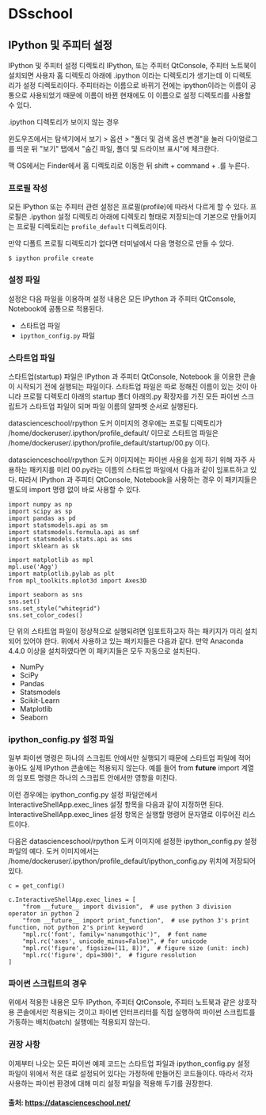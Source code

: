 # DSschool

## IPython 및 주피터 설정

IPython 및 주피터 설정 디렉토리
IPython, 또는 주피터 QtConsole, 주피터 노트북이 설치되면 사용자 홈 디렉토리 아래에 .ipython 이라는 디렉토리가 생기는데 이 디렉토리가 설정 디렉토리이다. 주피터라는 이름으로 바뀌기 전에는 ipython이라는 이름이 공통으로 사용되었기 때문에 이름이 바뀐 현재에도 이 이름으로 설정 디렉토리를 사용할 수 있다.


.ipython 디렉토리가 보이지 않는 경우

윈도우즈에서는 탐색기에서 보기 > 옵션 > "폴더 및 검색 옵션 변경"을 눌러 다이얼로그를 띄운 뒤 "보기" 탭에서 "숨긴 파일, 폴더 및 드라이브 표시"에 체크한다.


맥 OS에서는 Finder에서 홈 디렉토리로 이동한 뒤 shift + command + .를 누른다.


### 프로필 작성

모든 IPython 또는 주피터 관련 설정은 프로필(profile)에 따라서 다르게 할 수 있다. 프로필은 .ipython 설정 디렉토리 아래에 디렉토리 형태로 저장되는데 기본으로 만들어지는 프로필 디렉토리는 `profile_default` 디렉토리이다.

만약 디폴트 프로필 디렉토리가 없다면 터미널에서 다음 명령으로 만들 수 있다.
```
$ ipython profile create

```

### 설정 파일
설정은 다음 파일을 이용하며 설정 내용은 모든 IPython 과 주피터 QtConsole, Notebook에 공통으로 적용된다.

- 스타트업 파일
- `ipython_config.py` 파일



### 스타트업 파일

스타트업(startup) 파일은 IPython 과 주피터 QtConsole, Notebook 을 이용한 콘솔이 시작되기 전에 실행되는 파일이다. 스타트업 파일은 따로 정해진 이름이 있는 것이 아니라 프로필 디렉토리 아래의 startup 폴더 아래의.py 확장자를 가진 모든 파이썬 스크립트가 스타트업 파일이 되며 파일 이름의 알파벳 순서로 실행된다.

datascienceschool/rpython 도커 이미지의 경우에는 프로필 디렉토리가 /home/dockeruser/.ipython/profile_default/ 이므로 스타트업 파일은 /home/dockeruser/.ipython/profile_default/startup/00.py 이다.

datascienceschool/rpython 도커 이미지에는 파이썬 사용을 쉽게 하기 위해 자주 사용하는 패키지를 미리 00.py라는 이름의 스타트업 파일에서 다음과 같이 임포트하고 있다. 따라서 IPython 과 주피터 QtConsole, Notebook을 사용하는 경우 이 패키지들은 별도의 import 명령 없이 바로 사용할 수 있다.

```
import numpy as np
import scipy as sp
import pandas as pd
import statsmodels.api as sm
import statsmodels.formula.api as smf
import statsmodels.stats.api as sms
import sklearn as sk

import matplotlib as mpl
mpl.use('Agg')
import matplotlib.pylab as plt
from mpl_toolkits.mplot3d import Axes3D

import seaborn as sns
sns.set()
sns.set_style("whitegrid")
sns.set_color_codes()
```

단 위의 스타트업 파일이 정상적으로 실행되려면 임포트하고자 하는 패키지가 미리 설치되어 있어야 한다. 위에서 사용하고 있는 패키지들은 다음과 같다. 만약 Anaconda 4.4.0 이상을 설치하였다면 이 패키지들은 모두 자동으로 설치된다.

- NumPy
- SciPy
- Pandas
- Statsmodels
- Scikit-Learn
- Matplotlib
- Seaborn

### ipython_config.py 설정 파일

일부 파이썬 명령은 하나의 스크립트 안에서만 실행되기 때문에 스타트업 파일에 적어 놓아도 실제 IPython 콘솔에는 적용되지 않는다. 예를 들어 from __future__ import 계열의 임포트 명령은 하나의 스크립트 안에서만 영향을 미친다.

이런 경우에는 ipython_config.py 설정 파일안에서 InteractiveShellApp.exec_lines 설정 항목을 다음과 같이 지정하면 된다. InteractiveShellApp.exec_lines 설정 항목은 실행할 명령어 문자열로 이루어진 리스트이다.

다음은 datascienceschool/rpython 도커 이미지에 설정한 ipython_config.py 설정 파일의 예다. 도커 이미지에서는 /home/dockeruser/.ipython/profile_default/ipython_config.py 위치에 저장되어 있다.

```
c = get_config()

c.InteractiveShellApp.exec_lines = [
    "from __future__ import division",  # use python 3 division operator in python 2
    "from __future__ import print_function",  # use python 3's print function, not python 2's print keyword
    "mpl.rc('font', family='nanumgothic')",  # font name
    "mpl.rc('axes', unicode_minus=False)", # for unicode
    "mpl.rc('figure', figsize=(11, 8))",  # figure size (unit: inch)
    "mpl.rc('figure', dpi=300)",  # figure resolution
]

 ```

### 파이썬 스크립트의 경우
위에서 적용한 내용은 모두 IPython, 주피터 QtConsole, 주피터 노트북과 같은 상호작용 콘솔에서만 적용되는 것이고 파이썬 인터프리터를 직접 실행하여 파이썬 스크립트를 가동하는 배치(batch) 실행에는 적용되지 않는다.

### 권장 사항
이제부터 나오는 모든 파이썬 예제 코드는 스타트업 파일과 ipython_config.py 설정 파일이 위에서 적은 대로 설정되어 있다는 가정하에 만들어진 코드들이다. 따라서 각자 사용하는 파이썬 환경에 대해 미리 설정 파일을 적용해 두기를 권장한다.




#### 출처: https://datascienceschool.net/



